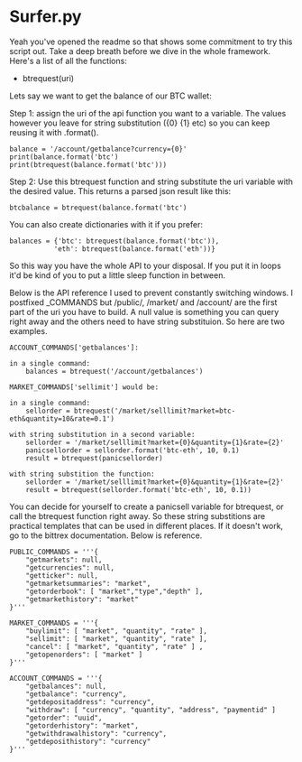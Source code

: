 # Surfer.py

Yeah you've opened the readme so that shows some commitment to try this script out. Take a deep breath before we dive in the whole framework.  Here's a list of all the functions:

- btrequest(uri)

Lets say we want to get the balance of our BTC wallet:

Step 1: assign the uri of the api function you want to a variable.  The values however you leave for string substitution ({0} {1} etc) so you can keep reusing it with .format().


    balance = '/account/getbalance?currency={0}'  
    print(balance.format('btc')
    print(btrequest(balance.format('btc')))

Step 2: Use this btrequest function and string substitute the uri variable with the desired value. This returns a parsed json result like this:
    
    btcbalance = btrequest(balance.format('btc')

You can also create dictionaries with it if you prefer:

    balances = {'btc': btrequest(balance.format('btc')),
               'eth': btrequest(balance.format('eth'))}


So this way you have the whole API to your disposal. If you put it in loops it'd be kind of you to put a little sleep function in between.

Below is the API reference I used to prevent constantly switching windows. 
I postfixed _COMMANDS but /public/, /market/ and /account/ are the first part of the uri you have to build.
A null value is something you can query right away and the others need to have string substituion.  So here are two examples.

    ACCOUNT_COMMANDS['getbalances']:

    in a single command:
        balances = btrequest('/account/getbalances')

    MARKET_COMMANDS['sellimit'] would be:
    
    in a single command:
        sellorder = btrequest('/market/selllimit?market=btc-eth&quantity=10&rate=0.1')
        
    with string substitution in a second variable:
        sellorder = '/market/selllimit?market={0}&quantity={1}&rate={2}'
        panicsellorder = sellorder.format('btc-eth', 10, 0.1)
        result = btrequest(panicsellorder)
        
    with string substition the function:
        sellorder = '/market/selllimit?market={0}&quantity={1}&rate={2}'    
        result = btrequest(sellorder.format('btc-eth', 10, 0.1))
    
You can decide for yourself to create a panicsell variable for btrequest,  or call the btrequest function right away. So these string substitions are practical templates that can be used in different places. If it doesn't work, go to the bittrex documentation. Below is reference.

    PUBLIC_COMMANDS = '''{
        "getmarkets": null,
        "getcurrencies": null,
        "getticker": null,
        "getmarketsummaries": "market",
        "getorderbook": [ "market","type","depth" ],
        "getmarkethistory": "market"
    }'''

    MARKET_COMMANDS = '''{
        "buylimit": [ "market", "quantity", "rate" ],
        "sellimit": [ "market", "quantity", "rate" ],
        "cancel": [ "market", "quantity", "rate" ] ,
        "getopenorders": [ "market" ]
    }'''

    ACCOUNT_COMMANDS = '''{
        "getbalances": null,
        "getbalance": "currency",
        "getdepositaddress": "currency",
        "withdraw": [ "currency", "quantity", "address", "paymentid" ]
        "getorder": "uuid",
        "getorderhistory": "market",
        "getwithdrawalhistory": "currency",
        "getdeposithistory": "currency"
    }'''
